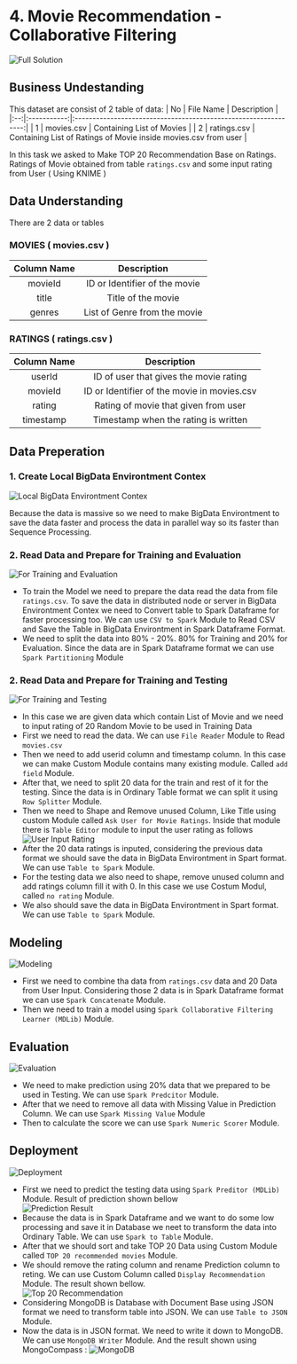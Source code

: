 # 4. Movie Recommendation - Collaborative Filtering

![Full Solution](https://github.com/wildangbudhi/BIG-Data-with-KNIM/blob/master/4.%20Movie%20Recommendation%20-%20Collaborative%20Filtering/Screenshoot/Full%20Solution.png)

## Business Undestanding

This dataset are consist of 2 table of data:
| No |  File Name  |                           Description                           |
|:--:|:-----------:|:---------------------------------------------------------------:|
|  1 | movies.csv  | Containing List of Movies                                       |
|  2 | ratings.csv | Containing List of Ratings of Movie inside movies.csv from user |

In this task we asked to Make TOP 20 Recommendation Base on Ratings. Ratings of Movie obtained from table ```ratings.csv``` and some input rating from User ( Using KNIME )

## Data Understanding

There are 2 data or tables

### MOVIES ( movies.csv )
| Column Name |          Description          |
|:-----------:|:-----------------------------:|
| movieId     | ID or Identifier of the movie |
| title       | Title of the movie            |
| genres      | List of Genre from the movie  |

### RATINGS ( ratings.csv )
| Column Name |                 Description                 |
|:-----------:|:-------------------------------------------:|
| userId      | ID of user that gives the movie rating      |
| movieId     | ID or Identifier of the movie in movies.csv |
| rating      | Rating of movie that given from user        |
| timestamp   | Timestamp when the rating is written        |

## Data Preperation

### 1. Create Local BigData Environtment Contex

![Local BigData Environtment Contex](https://github.com/wildangbudhi/BIG-Data-with-KNIM/blob/master/4.%20Movie%20Recommendation%20-%20Collaborative%20Filtering/Screenshoot/%5BData%20Preparation%5D%20Create%20BigData%20Env%20Instance.png)

Because the data is massive so we need to make BigData Environtment to save the data faster and process the data in parallel way so its faster than Sequence Processing.

### 2. Read Data and Prepare for Training and Evaluation

![For Training and Evaluation](https://github.com/wildangbudhi/BIG-Data-with-KNIM/blob/master/4.%20Movie%20Recommendation%20-%20Collaborative%20Filtering/Screenshoot/%5BData%20Preparation%5D%20For%20Training%20and%20Evaluation.png)

- To train the Model we need to prepare the data read the data from file ```ratings.csv```. To save the data in distributed node or server in BigData Environtment Contex we need to Convert table to Spark Dataframe for faster processing too. We can use ```CSV to Spark``` Module to Read CSV and Save the Table in BigData Environtment in Spark Dataframe Format.
- We need to split the data into 80% - 20%. 80% for Training and 20% for Evaluation. Since the data are in Spark Dataframe format we can use ```Spark Partitioning``` Module

### 2. Read Data and Prepare for Training and Testing

![For Training and Testing](https://github.com/wildangbudhi/BIG-Data-with-KNIM/blob/master/4.%20Movie%20Recommendation%20-%20Collaborative%20Filtering/Screenshoot/%5BData%20Preparation%5D%20For%20Training%20and%20Testing.png)

- In this case we are given data which contain List of Movie and we need to input rating of 20 Random Movie to be used in Training Data
- First we need to read the data. We can use ```File Reader``` Module to Read ```movies.csv```
- Then we need to add userid column and timestamp column. In this case we can make Custom Module contains many existing module. Called ```add field``` Module.
- After that, we need to split 20 data for the train and rest of it for the testing. Since the data is in Ordinary Table format we can split it using ```Row Splitter``` Module.
- Then we need to Shape and Remove unused Column, Like Title using custom Module called ```Ask User for Movie Ratings```. Inside that module there is ```Table Editor``` module to input the user rating as follows <br />
![User Input Rating](https://github.com/wildangbudhi/BIG-Data-with-KNIM/blob/master/4.%20Movie%20Recommendation%20-%20Collaborative%20Filtering/Screenshoot/%5BData%20Preparation%5D%20For%20Training%20and%20Testing%20-%20User%20Input%20TOP%2020%20Movies%20Ratings.png)
- After the 20 data ratings is inputed, considering the previous data format we should save the data in BigData Environtment in Spart format. We can use ```Table to Spark``` Module.
- For the testing data we also need to shape, remove unused column and add ratings column fill it with 0. In this case we use Costum Modul, called ```no rating``` Module.
- We also should save the data in BigData Environtment in Spart format. We can use ```Table to Spark``` Module.

## Modeling

![Modeling](https://github.com/wildangbudhi/BIG-Data-with-KNIM/blob/master/4.%20Movie%20Recommendation%20-%20Collaborative%20Filtering/Screenshoot/%5BModeling%5D%20Full%20Solution.png)

- First we need to combine tha data from ```ratings.csv``` data and 20 Data from User Input. Considering those 2 data is in Spark Dataframe format we can use ```Spark Concatenate``` Module.
- Then we need to train a model using ```Spark Collaborative Filtering Learner (MDLib)``` Module.

## Evaluation

![Evaluation](https://github.com/wildangbudhi/BIG-Data-with-KNIM/blob/master/4.%20Movie%20Recommendation%20-%20Collaborative%20Filtering/Screenshoot/%5BEvaluation%5D%20Full%20Solution.png)

- We need to make prediction using 20% data that we prepared to be used in Testing. We can use ```Spark Predcitor``` Module.
- After that we need to remove all data with Missing Value in Prediction Column. We can use ```Spark Missing Value``` Module
- Then to calculate the score we can use ```Spark Numeric Scorer``` Module.

## Deployment

![Deployment](https://github.com/wildangbudhi/BIG-Data-with-KNIM/blob/master/4.%20Movie%20Recommendation%20-%20Collaborative%20Filtering/Screenshoot/%5BDeployment%5D%20Full%20Solution.png)

- First we need to predict the testing data using ```Spark Preditor (MDLib)``` Module. Result of prediction shown bellow <br />
![Prediction Result](https://github.com/wildangbudhi/BIG-Data-with-KNIM/blob/master/4.%20Movie%20Recommendation%20-%20Collaborative%20Filtering/Screenshoot/%5BDeployment%5D%20Prediction%20Result.png)
- Because the data is in Spark Dataframe and we want to do some low processing and save it in Database we neet to transform the data into Ordinary Table. We can use ```Spark to Table``` Module.
- After that we should sort and take TOP 20 Data using Custom Module called ```TOP 20 recommended movies``` Module. 
- We should remove the rating column and rename Prediction column to reting. We can use Custom Column called ```Display Recommendation``` Module. The result shown bellow.<br />
![Top 20 Recommendation](https://github.com/wildangbudhi/BIG-Data-with-KNIM/blob/master/4.%20Movie%20Recommendation%20-%20Collaborative%20Filtering/Screenshoot/%5BDeployment%5D%20TOP%2020%20Recomendation.png)
- Considering MongoDB is Database with Document Base using JSON format we need to transform table into JSON. We can use ```Table to JSON``` Module.
- Now the data is in JSON format. We need to write it down to MongoDB. We can use ```MongoDB Writer``` Module. And the result shown using MongoCompass :
![MongoDB](https://github.com/wildangbudhi/BIG-Data-with-KNIM/blob/master/4.%20Movie%20Recommendation%20-%20Collaborative%20Filtering/Screenshoot/%5BDeployment%5D%20MongoDB.png)